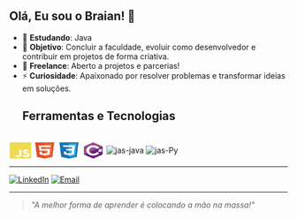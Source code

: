 ## Olá, Eu sou o Braian! 👋
- 🌱 **Estudando**: Java
-  🎯 **Objetivo**: Concluir a faculdade, evoluir como desenvolvedor e contribuir em projetos de forma criativa.  
- 💼 **Freelance**: Aberto a projetos e parcerias!
- ⚡ **Curiosidade**: Apaixonado por resolver problemas e transformar ideias em soluções.
  ## Ferramentas e Tecnologias
  
<div style="display: inline_block"><br>
  <img align="center" alt="jas-Js" height="30" width="40" src="https://raw.githubusercontent.com/devicons/devicon/master/icons/javascript/javascript-plain.svg">
  <img align="center" alt="jas-HTML" height="30" width="40" src="https://raw.githubusercontent.com/devicons/devicon/master/icons/html5/html5-original.svg">
  <img align="center" alt="jas-CSS" height="30" width="40" src="https://raw.githubusercontent.com/devicons/devicon/master/icons/css3/css3-original.svg">
  <img align="center" alt="jas-Csharp" height="30" width="40" src="https://raw.githubusercontent.com/devicons/devicon/master/icons/csharp/csharp-original.svg">
  <img align="center" alt= "jas-java" height="30" width="40" src="https://cdn.jsdelivr.net/gh/devicons/devicon/icons/java/java-original.svg" />
  <img align="center" alt= "jas-Py" height="30" width="40" src="https://cdn.jsdelivr.net/gh/devicons/devicon/icons/python/python-original.svg" />
  
  ---
  
  [![LinkedIn](https://img.shields.io/badge/-LinkedIn-blue?style=flat-square&logo=Linkedin&logoColor=white)](https://www.linkedin.com/in/braian-santos-38a954263/)
  [![Email](https://img.shields.io/badge/-Email-c14438?style=flat-square&logo=Gmail&logoColor=white)](mailto:braian.silva1313@gmail.com)

  ---

  > _"A melhor forma de aprender é colocando a mão na massa!"_  
</div>

